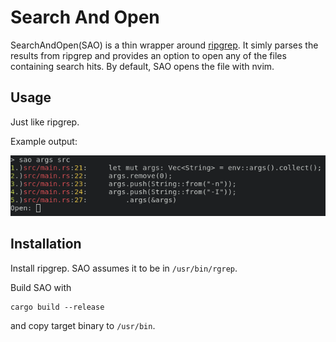Search And Open
===============

SearchAndOpen(SAO) is a thin wrapper around [ripgrep](https://github.com/BurntSushi/ripgrep). It simly parses the
results from ripgrep and provides an option to open any of the files
containing search hits. By default, SAO opens the file with nvim.

## Usage

Just like ripgrep.

Example output:

![](output.png)

## Installation

Install ripgrep. SAO assumes it to be in `/usr/bin/rgrep`.

Build SAO with
```
cargo build --release
```
and copy target binary to `/usr/bin`.
